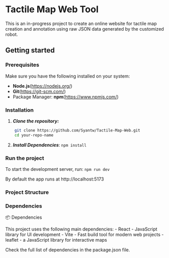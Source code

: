 # Tactile Map Web Tool

This is an in-progress project to create an online website for tactile map creation and annotation using raw JSON data generated by the customized robot.

## Getting started

### Prerequisites

Make sure you have the following installed on your system:

- **Node.js**(https://nodejs.org/)
- **Git**(https://git-scm.com/)
- Package Manager: **npm**(https://www.npmjs.com/)

### Installation

1. **_Clone the repository:_**

```sh
    git clone https://github.com/Syantw/Tactile-Map-Web.git
    cd your-repo-name
```

2. **_Install Dependencies_**:
   `npm install`

### Run the project

To start the development server, run:
`npm run dev`

By default the app runs at http://localhost:5173

### Project Structure

### Dependencies

📦 Dependencies

This project uses the following main dependencies: - React - JavaScript library for UI development - Vite - Fast build tool for modern web projects - leaflet - a JavaScript library for interactive maps

Check the full list of dependencies in the package.json file.

```

```
